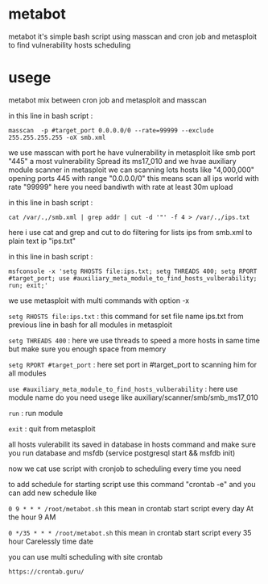# metabot
metabot it's simple bash script using masscan and cron job and metasploit to find vulnerability hosts scheduling







# usege

metabot mix between cron job and metasploit and masscan



in this line in bash script :

`masscan  -p #target_port 0.0.0.0/0 --rate=99999 --exclude 255.255.255.255 -oX smb.xml`


we use masscan with port he have vulnerability in metasploit like smb port "445" a most vulnerability Spread its ms17_010 and we hvae auxiliary module scanner in metasploit we can scanning lots hosts like "4,000,000" opening ports 445 with range "0.0.0.0/0" this means scan all ips world with rate "99999" here you need bandiwth with rate at least 30m upload
 



in this line in bash script :




`cat /var/.,/smb.xml | grep addr | cut -d '"' -f 4 > /var/.,/ips.txt` 


here i use cat and grep and cut to do filtering for lists ips from smb.xml to plain text ip "ips.txt"



in this line in bash script :






`msfconsole -x 'setg RHOSTS file:ips.txt; setg THREADS 400; setg RPORT #target_port; use #auxiliary_meta_module_to_find_hosts_vulberability; run; exit;'`


we use metasploit with multi commands with option -x 


`setg RHOSTS file:ips.txt` : this command for set file name ips.txt from previous line in bash for all modules in metasploit

`setg THREADS 400` : here we use threads to speed a more hosts in same time but make sure you enough space from memory 

`setg RPORT #target_port` : here set port in #target_port to scanning him for all modules 

`use #auxiliary_meta_module_to_find_hosts_vulberability` : here use module name do you need usege like auxiliary/scanner/smb/smb_ms17_010

`run` : run module 

`exit` : quit from metasploit 







all hosts vulerabilit its saved in database in hosts command and make sure you run database and msfdb (service postgresql start && msfdb init)




now we cat use script with cronjob to scheduling every time you need 

to add schedule for starting script use this command "crontab -e" and you can add new schedule like 

`0 9 * * * /root/metabot.sh` this mean in crontab start script every day At the hour 9 AM 

`0 */35 * * * /root/metabot.sh` this mean in crontab start script every 35 hour Carelessly time date 

you can use multi scheduling with site crontab

`https://crontab.guru/`
